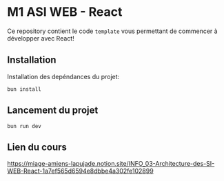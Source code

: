 # M1 ASI WEB - React

Ce repository contient le code `template` vous permettant de commencer à développer avec React!

## Installation

Installation des depéndances du projet:

```
bun install
```

## Lancement du projet

```
bun run dev
```

## Lien du cours

https://miage-amiens-lapujade.notion.site/INFO_03-Architecture-des-SI-WEB-React-1a7ef565d6594e8dbbe4a302fe102899

